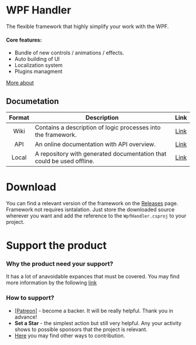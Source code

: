 # WPF Handler
The flexible framework that highly simplify your work with the WPF. 

#### Core features:
- Bundle of new controls / animations / effects.
- Auto building of UI
- Localization system
- Plugins managment

[More about](https://github.com/ElbyFross/wpf-handler/wiki)

## Documetation
| Format | Description | Link |
| :---: | --- | :---: |
| Wiki | Contains a description of logic processes into the framework. | [Link](https://github.com/ElbyFross/wpf-handler/wiki) |
| API | An online documentation with API overview. | [Link](https://elbyfross.github.io/wpfh-docs/) |
| Local | A repository with generated documentation that could be used offline. | [Link](https://github.com/ElbyFross/wpfh-docs) |


# Download
You can find a relevant version of the framework on the [Releases](https://github.com/ElbyFross/wpf-handler/releases) page.
Framework not requires isntalation. 
Just store the downloaded source wherever you want and add the reference to the `WpfHandler.csproj` to your project.

# Support the product
### Why the product need your support?
It has a lot of anavoidable expances that must be covered. You may find more information by the following [link](https://github.com/ElbyFross/wpf-handler/wiki/Support-of-the-initiative)

### How to support?
* [[Patreon]](https://www.patreon.com/podshyvalov) - become a backer. It will be really helpful. Thank you in advance! 
* **Set a Star** - the simplest action but still very helpful. Any your activity shows to possible sponsors that the project is relevant.
* [Here](https://github.com/ElbyFross/wpf-handler/wiki/Support-of-the-initiative) you may find other ways to contribution.
